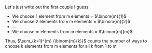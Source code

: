 Let's just write out the first couple I guess

<ul>
<li> We choose 1 element from m elements = $\binom{m}{1}$
<li> We choose 2 elements from m elements = $\binom{m}{2}$
<li> ...
<li> We choose m elements from m elements = $\binom{m}{m}$
</ul>
Thus, $\sum_{k=1}^{m} {\binom{m}{k}}$ counts the number of ways to choose k elements from m elements for all k from 1 to m
